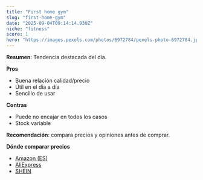 ```yaml
---
title: "First home gym"
slug: "first-home-gym"
date: "2025-09-04T09:14:14.930Z"
niche: "fitness"
score: 1
hero: "https://images.pexels.com/photos/6972784/pexels-photo-6972784.jpeg?auto=compress&cs=tinysrgb&fit=crop&h=627&w=1200&auto=compress&cs=tinysrgb&w=1024&h=576&fit=crop"
---
```


**Resumen**: Tendencia destacada del día.

**Pros**
- Buena relación calidad/precio
- Útil en el día a día
- Sencillo de usar

**Contras**
- Puede no encajar en todos los casos
- Stock variable

**Recomendación**: compara precios y opiniones antes de comprar.

**Dónde comparar precios**
- [Amazon (ES)](https://www.amazon.es/s?k=First+home+gym&language=es_ES&tag=teknovashop25-21)
- [AliExpress](https://es.aliexpress.com/wholesale?SearchText=First+home+gym)
- [SHEIN](https://es.shein.com/pdsearch?keyword=First+home+gym)
